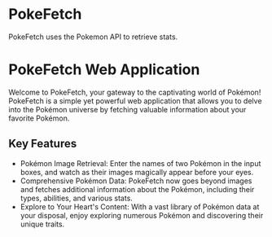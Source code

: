 # PokeFetch
PokeFetch uses the Pokemon API to retrieve stats.


# PokeFetch Web Application
Welcome to PokeFetch, your gateway to the captivating world of Pokémon! PokeFetch is a simple yet powerful web application that allows you to delve into the Pokémon universe by fetching valuable information about your favorite Pokémon.


## Key Features
- Pokémon Image Retrieval: Enter the names of two Pokémon in the input boxes, and watch as their images magically appear before your eyes.
- Comprehensive Pokémon Data: PokeFetch now goes beyond images and fetches additional information about the Pokémon, including their types, abilities, and various stats.
- Explore to Your Heart's Content: With a vast library of Pokémon data at your disposal, enjoy exploring numerous Pokémon and discovering their unique traits.
